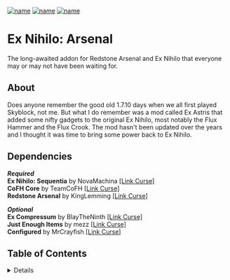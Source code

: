 [![name](https://img.shields.io/static/v1?message=%20curseforge%20page&logo=curseforge&style=for-the-badge&labelColor=cd603d&color=1e1e1e&logoColor=black&label)](https://www.curseforge.com/minecraft/mc-mods/ex-nihilo-arsenal)
[![name](https://img.shields.io/static/v1?message=%20more%20from%20TheP2WKing&logo=curseforge&style=for-the-badge&labelColor=cd603d&color=1e1e1e&logoColor=black&label)](https://www.curseforge.com/members/thep2wking_twitch/projects)
[![name](https://img.shields.io/static/v1?message=%20mantained%20yes&logo=github&style=for-the-badge&labelColor=green&color=1e1e1e&logoColor=black&label)](https://github.com/TheP2WKing/ex-nihilo-arsenal)

# Ex Nihilo: Arsenal
The long-awaited addon for Redstone Arsenal and Ex Nihilo that everyone may or may not have been waiting for.

## About
Does anyone remember the good old 1.7.10 days when we all first played Skyblock, not me. But what I do remember was a mod called Ex Astris that added some nifty gadgets to the original Ex Nihilo, most notably the Flux Hammer and the Flux Crook. The mod hasn't been updated over the years and I thought it was time to bring some power back to Ex Nihilo.

## Dependencies
***Required*** <br />
**Ex Nihilo: Sequentia** by NovaMachina [[Link Curse]](https://www.curseforge.com/minecraft/mc-mods/ex-nihilo-sequentia) <br />
**CoFH Core** by TeamCoFH [[Link Curse]](https://www.curseforge.com/minecraft/mc-mods/cofh-core) <br />
**Redstone Arsenal** by KingLemming [[Link Curse]](https://www.curseforge.com/minecraft/mc-mods/redstone-arsenal) <br />

***Optional*** <br />
**Ex Compressum** by BlayTheNinth [[Link Curse]](https://www.curseforge.com/minecraft/mc-mods/ex-compressum) <br />
**Just Enough Items** by mezz [[Link Curse]](https://www.curseforge.com/minecraft/mc-mods/jei) <br />
**Configured** by MrCrayfish [[Link Curse]](https://www.curseforge.com/minecraft/mc-mods/configured) <br />

## Table of Contents
<details>
**Flux-Infused Sledge-Hammer** <br />
*(a powered and faster variant of the normal Ex Nihilo Hammer)* <br />
![name](https://cdn.discordapp.com/attachments/808773932722683914/958797702479642644/hammer.png) <br />
**Flux-Infused Crook** <br />
*(a powered and faster variant of the normal Ex Nihilo Crook)* <br />
![name](https://cdn.discordapp.com/attachments/808773932722683914/958797702672564224/crook.png)
</details>
